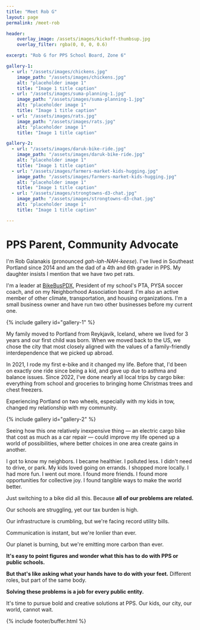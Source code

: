 ```yaml
---
title: "Meet Rob G"
layout: page
permalink: /meet-rob

header:
    overlay_image: /assets/images/kickoff-thumbsup.jpg
    overlay_filter: rgba(0, 0, 0, 0.6)

excerpt: "Rob G for PPS School Board, Zone 6"

gallery-1:
  - url: "/assets/images/chickens.jpg"
    image_path: "/assets/images/chickens.jpg"
    alt: "placeholder image 1"
    title: "Image 1 title caption"
  - url: "/assets/images/suma-planning-1.jpg"
    image_path: "/assets/images/suma-planning-1.jpg"
    alt: "placeholder image 1"
    title: "Image 1 title caption"
  - url: "/assets/images/rats.jpg"
    image_path: "/assets/images/rats.jpg"
    alt: "placeholder image 1"
    title: "Image 1 title caption"

gallery-2:
  - url: "/assets/images/daruk-bike-ride.jpg"
    image_path: "/assets/images/daruk-bike-ride.jpg"
    alt: "placeholder image 1"
    title: "Image 1 title caption"
  - url: "/assets/images/farmers-market-kids-hugging.jpg"
    image_path: "/assets/images/farmers-market-kids-hugging.jpg"
    alt: "placeholder image 1"
    title: "Image 1 title caption"
  - url: "/assets/images/strongtowns-d3-chat.jpg"
    image_path: "/assets/images/strongtowns-d3-chat.jpg"
    alt: "placeholder image 1"
    title: "Image 1 title caption"

---
```


# PPS Parent, Community Advocate

I'm Rob Galanakis (pronounced _gah-lah-NAH-keese_). I've lived in Southeast Portland since 2014
and am the dad of a 4th and 6th grader in PPS. My daughter insists I mention that we have two pet rats.

I'm a leader at [BikeBusPDX](https://bikebuspdx.org), President of my school's PTA, PYSA soccer coach, and on my Neighborhood Association board.
I'm also an active member of other climate, transportation, and housing organizations. I'm a small business owner and have run two other businesses before my current one.

{% include gallery id="gallery-1" %}

My family moved to Portland from Reykjavík, Iceland, where we lived for 3 years and our first child was born.
When we moved back to the US, we chose the city that most closely aligned with the values of a family-friendly interdependence
that we picked up abroad.

In 2021, I rode my first e-bike and it changed my life. Before that, I'd been on exactly one ride since being a kid, and gave up due to asthma and balance issues. Since 2022, I've done nearly all local trips by cargo bike: everything from school and groceries to bringing home Christmas trees and chest freezers.

Experiencing Portland on two wheels, especially with my kids in tow, changed my relationship with my community.

{% include gallery id="gallery-2" %}

Seeing how this one relatively inexpensive thing &mdash; an electric cargo bike that cost as much as a car repair &mdash; could improve my life
opened up a world of possibilities, where better choices in one area create gains in another.

I got to know my neighbors. I became healthier. I polluted less. I didn't need to drive, or park. My kids loved going on errands. I shopped more locally. I had more fun. I went out more. I found more friends. I found more opportunities for collective joy. I found tangible ways to make the world better.

Just switching to a bike did all this. Because **all of our problems are related.**

Our schools are struggling, yet our tax burden is high.

Our infrastructure is crumbling, but we're facing record utility bills.

Communication is instant, but we're lonlier than ever.

Our planet is burning, but we're emitting more carbon than ever.

**It's easy to point figures and wonder what this has to do with PPS or public schools.**

**But that's like asking what your hands have to do with your feet.**
Different roles, but part of the same body.

**Solving these problems is a job for every public entity.**

It's time to pursue bold and creative solutions at PPS.
Our kids, our city, our world, cannot wait.

{% include footer/buffer.html %}
